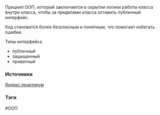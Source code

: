 
Прицнип ООП, который заключается в скрытии логики работы класса внутри класса, чтобы за пределами класса оставить публичный интерфейс.

Код становится более безопасным и понятным, что помогает избегать ошибки.

Типы интерфейса
- публичный
- защищенный
- приватный




### Источники
[Яндекс.практикум](https://practicum.yandex.ru/learn/high-education-web-developer-magistr/courses/dcbe5700-0747-4b6d-aeec-7c089f3c8951/sprints/236862/topics/66851ca6-9f92-4558-9edd-f30d13cdd317/lessons/16b486aa-86c7-461a-b44a-ca61d9339136/)


### Тэги
#ООП